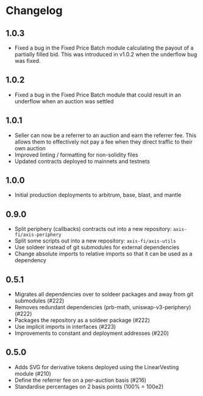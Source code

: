 # Changelog

## 1.0.3

- Fixed a bug in the Fixed Price Batch module calculating the payout of a partially filled bid. This was introduced in v1.0.2 when the underflow bug was fixed.

## 1.0.2

- Fixed a bug in the Fixed Price Batch module that could result in an underflow when an auction was settled

## 1.0.1

- Seller can now be a referrer to an auction and earn the referrer fee. This allows them to effectively not pay a fee when they direct traffic to their own auction
- Improved linting / formatting for non-solidity files
- Updated contracts deployed to mainnets and testnets

## 1.0.0

- Initial production deployments to arbitrum, base, blast, and mantle

## 0.9.0

- Split periphery (callbacks) contracts out into a new repository: `axis-fi/axis-periphery`
- Split some scripts out into a new repository: `axis-fi/axis-utils`
- Use soldeer instead of git submodules for external dependencies
- Change absolute imports to relative imports so that it can be used as a dependency

## 0.5.1

- Migrates all dependencies over to soldeer packages and away from git submodules (#222)
- Removes redundant dependencies (prb-math, uniswap-v3-periphery) (#222)
- Packages the repository as a soldeer package (#222)
- Use implicit imports in interfaces (#223)
- Improvements to constant and deployment addresses (#220)

## 0.5.0

- Adds SVG for derivative tokens deployed using the LinearVesting module (#210)
- Define the referrer fee on a per-auction basis (#216)
- Standardise percentages on 2 basis points (100% = 100e2)
